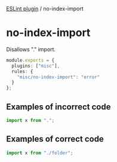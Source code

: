 [ESLint plugin](https://ilyub.github.io/eslint-plugin/) / no-index-import

# no-index-import

Disallows "." import.

```ts
module.exports = {
  plugins: ["misc"],
  rules: {
    "misc/no-index-import": "error"
  }
};
```

## Examples of incorrect code

```ts
import x from ".";
```

## Examples of correct code

```ts
import x from "./folder";
```